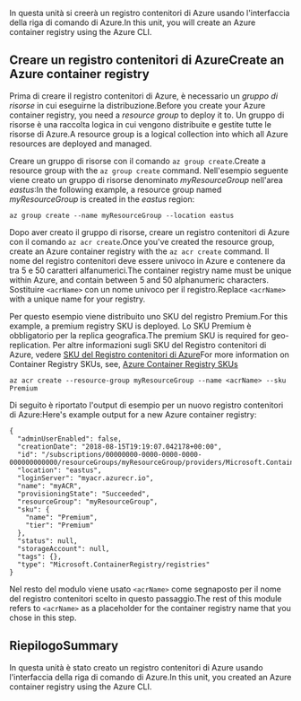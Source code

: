 <span data-ttu-id="995bb-101">In questa unità si creerà un registro contenitori di Azure usando l'interfaccia della riga di comando di Azure.</span><span class="sxs-lookup"><span data-stu-id="995bb-101">In this unit, you will create an Azure container registry using the Azure CLI.</span></span>

## <a name="create-an-azure-container-registry"></a><span data-ttu-id="995bb-102">Creare un registro contenitori di Azure</span><span class="sxs-lookup"><span data-stu-id="995bb-102">Create an Azure container registry</span></span>

<span data-ttu-id="995bb-103">Prima di creare il registro contenitori di Azure, è necessario un *gruppo di risorse* in cui eseguirne la distribuzione.</span><span class="sxs-lookup"><span data-stu-id="995bb-103">Before you create your Azure container registry, you need a *resource group* to deploy it to.</span></span> <span data-ttu-id="995bb-104">Un gruppo di risorse è una raccolta logica in cui vengono distribuite e gestite tutte le risorse di Azure.</span><span class="sxs-lookup"><span data-stu-id="995bb-104">A resource group is a logical collection into which all Azure resources are deployed and managed.</span></span>

<span data-ttu-id="995bb-105">Creare un gruppo di risorse con il comando `az group create`.</span><span class="sxs-lookup"><span data-stu-id="995bb-105">Create a resource group with the `az group create` command.</span></span> <span data-ttu-id="995bb-106">Nell'esempio seguente viene creato un gruppo di risorse denominato *myResourceGroup* nell'area *eastus*:</span><span class="sxs-lookup"><span data-stu-id="995bb-106">In the following example, a resource group named *myResourceGroup* is created in the *eastus* region:</span></span>

```azurecli
az group create --name myResourceGroup --location eastus
```

<span data-ttu-id="995bb-107">Dopo aver creato il gruppo di risorse, creare un registro contenitori di Azure con il comando `az acr create`.</span><span class="sxs-lookup"><span data-stu-id="995bb-107">Once you've created the resource group, create an Azure container registry with the `az acr create` command.</span></span> <span data-ttu-id="995bb-108">Il nome del registro contenitori deve essere univoco in Azure e contenere da tra 5 e 50 caratteri alfanumerici.</span><span class="sxs-lookup"><span data-stu-id="995bb-108">The container registry name must be unique within Azure, and contain between 5 and 50 alphanumeric characters.</span></span> <span data-ttu-id="995bb-109">Sostituire `<acrName>` con un nome univoco per il registro.</span><span class="sxs-lookup"><span data-stu-id="995bb-109">Replace `<acrName>` with a unique name for your registry.</span></span>

<span data-ttu-id="995bb-110">Per questo esempio viene distribuito uno SKU del registro Premium.</span><span class="sxs-lookup"><span data-stu-id="995bb-110">For this example, a premium registry SKU is deployed.</span></span> <span data-ttu-id="995bb-111">Lo SKU Premium è obbligatorio per la replica geografica.</span><span class="sxs-lookup"><span data-stu-id="995bb-111">The premium SKU is required for geo-replication.</span></span> <span data-ttu-id="995bb-112">Per altre informazioni sugli SKU del Registro contenitori di Azure, vedere [SKU del Registro contenitori di Azure](https://docs.microsoft.com/azure/container-registry/container-registry-skus)</span><span class="sxs-lookup"><span data-stu-id="995bb-112">For more information on Container Registry SKUs, see, [Azure Container Registry SKUs](https://docs.microsoft.com/azure/container-registry/container-registry-skus)</span></span>

```azurecli
az acr create --resource-group myResourceGroup --name <acrName> --sku Premium
```

<span data-ttu-id="995bb-113">Di seguito è riportato l'output di esempio per un nuovo registro contenitori di Azure:</span><span class="sxs-lookup"><span data-stu-id="995bb-113">Here's example output for a new Azure container registry:</span></span>

```console
{
  "adminUserEnabled": false,
  "creationDate": "2018-08-15T19:19:07.042178+00:00",
  "id": "/subscriptions/00000000-0000-0000-0000-000000000000/resourceGroups/myResourceGroup/providers/Microsoft.ContainerRegistry/registries/myACR0007",
  "location": "eastus",
  "loginServer": "myacr.azurecr.io",
  "name": "myACR",
  "provisioningState": "Succeeded",
  "resourceGroup": "myResourceGroup",
  "sku": {
    "name": "Premium",
    "tier": "Premium"
  },
  "status": null,
  "storageAccount": null,
  "tags": {},
  "type": "Microsoft.ContainerRegistry/registries"
}
```

<span data-ttu-id="995bb-114">Nel resto del modulo viene usato `<acrName>` come segnaposto per il nome del registro contenitori scelto in questo passaggio.</span><span class="sxs-lookup"><span data-stu-id="995bb-114">The rest of this module refers to `<acrName>` as a placeholder for the container registry name that you chose in this step.</span></span>

## <a name="summary"></a><span data-ttu-id="995bb-115">Riepilogo</span><span class="sxs-lookup"><span data-stu-id="995bb-115">Summary</span></span>

<span data-ttu-id="995bb-116">In questa unità è stato creato un registro contenitori di Azure usando l'interfaccia della riga di comando di Azure.</span><span class="sxs-lookup"><span data-stu-id="995bb-116">In this unit, you created an Azure container registry using the Azure CLI.</span></span>